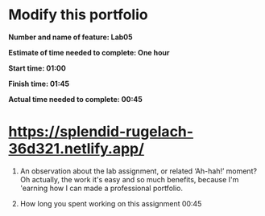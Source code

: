 # Modify this portfolio


**Number and name of feature: Lab05**

**Estimate of time needed to complete: One hour** 

**Start time: 01:00**

**Finish time: 01:45**

**Actual time needed to complete: 00:45**

# https://splendid-rugelach-36d321.netlify.app/

1. An observation about the lab assignment, or related ‘Ah-hah!’ moment? Oh actually, the work it's easy and so much benefits, because I'm 'earning how I can made a professional portfolio.

2. How long you spent working on this assignment 00:45